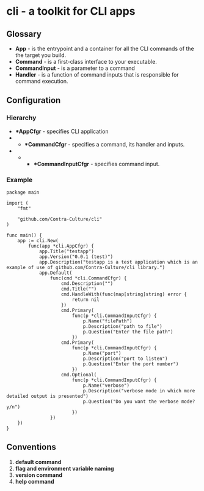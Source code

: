 # cli - a toolkit for CLI apps

## Glossary

- **App** - is the entrypoint and a container for all the CLI commands of the the target you build.
- **Command** - is a first-class interface to your executable.
- **CommandInput** - is a parameter to a command
- **Handler** - is a function of command inputs that is responsible for command execution.

## Configuration

### Hierarchy

- **\*AppCfgr** - specifies CLI application
- - **\*CommandCfgr** - specifies a command, its handler and inputs.
- - - **\*CommandInputCfgr** - specifies command input.

###  Example

```Golang
package main

import (
	"fmt"

	"github.com/Contra-Culture/cli"
)

func main() {
	app := cli.New(
		func(app *cli.AppCfgr) {
			app.Title("testapp")
			app.Version("0.0.1 (test)")
			app.Description("testapp is a test application which is an example of use of github.com/Contra-Culture/cli library.")
			app.Default(
				func(cmd *cli.CommandCfgr) {
					cmd.Description("")
					cmd.Title("")
					cmd.HandleWith(func(map[string]string) error {
						return nil
					})
					cmd.Primary(
						func(p *cli.CommandInputCfgr) {
							p.Name("filePath")
							p.Description("path to file")
							p.Question("Enter the file path")
						})
					cmd.Primary(
						func(p *cli.CommandInputCfgr) {
							p.Name("port")
							p.Description("port to listen")
							p.Question("Enter the port number")
						})
					cmd.Optional(
						func(p *cli.CommandInputCfgr) {
							p.Name("verbose")
							p.Description("verbose mode in which more detailed output is presented")
							p.Question("Do you want the verbose mode? y/n")
						})
				})
    })
}

```


## Conventions

1. **default command**
2. **flag and environment variable naming**
3. **version command**
4. **help command**
